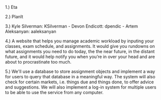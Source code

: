 1.) Eta

2.) PlanIt

3.) Kyle Silverman: KSilverman - Devon Endicott: dpendic - Artem Aleksanyan: aaleksanyan

4.) A website that helps you manage academic workload by inputing your classes, exam schedule, and assignments. It would give you rundowns on what assignments you need to do today, the the near future, in the distant future, and it would help notify you when you’re in over your head and are about to procrastinate too much. 

5.) We'll use a database to store assignment objects and implement a way for users to query that database in a meaningful way. The system will also check for certain markets, i.e. things due and things done, to offer advice and suggestions. We will also implement a log-in system for multiple users to be able to use the service from any computer.
